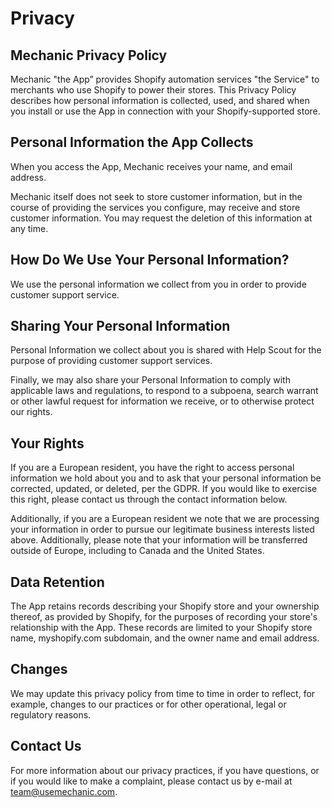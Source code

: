 # Privacy

## Mechanic Privacy Policy

Mechanic "the App” provides Shopify automation services "the Service" to merchants who use Shopify to power their stores. This Privacy Policy describes how personal information is collected, used, and shared when you install or use the App in connection with your Shopify-supported store.

## Personal Information the App Collects

When you access the App, Mechanic receives your name, and email address.

Mechanic itself does not seek to store customer information, but in the course of providing the services you configure, may receive and store customer information. You may request the deletion of this information at any time.

## How Do We Use Your Personal Information?

We use the personal information we collect from you in order to provide customer support service.

## Sharing Your Personal Information

Personal Information we collect about you is shared with Help Scout for the purpose of providing customer support services.

Finally, we may also share your Personal Information to comply with applicable laws and regulations, to respond to a subpoena, search warrant or other lawful request for information we receive, or to otherwise protect our rights.

## Your Rights

If you are a European resident, you have the right to access personal information we hold about you and to ask that your personal information be corrected, updated, or deleted, per the GDPR. If you would like to exercise this right, please contact us through the contact information below.

Additionally, if you are a European resident we note that we are processing your information in order to pursue our legitimate business interests listed above. Additionally, please note that your information will be transferred outside of Europe, including to Canada and the United States.

## Data Retention

The App retains records describing your Shopify store and your ownership thereof, as provided by Shopify, for the purposes of recording your store's relationship with the App. These records are limited to your Shopify store name, myshopify.com subdomain, and the owner name and email address.

## Changes

We may update this privacy policy from time to time in order to reflect, for example, changes to our practices or for other operational, legal or regulatory reasons.

## Contact Us

For more information about our privacy practices, if you have questions, or if you would like to make a complaint, please contact us by e-mail at [team@usemechanic.com](mailto:team@usemechanic.com).

